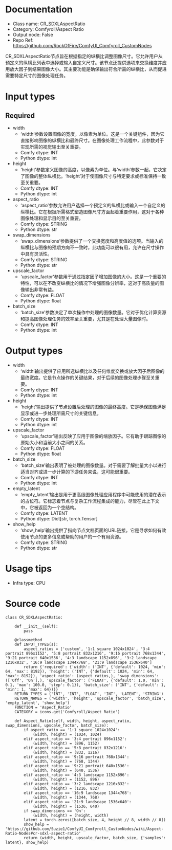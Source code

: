 # Documentation
- Class name: CR_SDXLAspectRatio
- Category: Comfyroll/Aspect Ratio
- Output node: False
- Repo Ref: https://github.com/RockOfFire/ComfyUI_Comfyroll_CustomNodes

CR_SDXLAspectRatio节点旨在根据指定的纵横比调整图像尺寸。它允许用户从预定义的纵横比列表中选择或输入自定义尺寸。该节点还提供选项来交换维度并应用放大因子到结果图像大小。其主要功能是确保输出符合所需的纵横比，从而促进需要特定尺寸的图像处理任务。

# Input types
## Required
- width
    - ‘width’参数设置图像的宽度，以像素为单位。这是一个关键组件，因为它直接影响图像的纵横比和最终尺寸。在图像处理工作流程中，此参数对于实现所需的视觉输出至关重要。
    - Comfy dtype: INT
    - Python dtype: int
- height
    - ‘height’参数定义图像的高度，以像素为单位。与‘width’参数一起，它决定了图像的整体纵横比。‘height’对于使图像尺寸与特定要求或标准保持一致至关重要。
    - Comfy dtype: INT
    - Python dtype: int
- aspect_ratio
    - ‘aspect_ratio’参数允许用户选择一个预定义的纵横比或输入一个自定义的纵横比。它在根据所需格式塑造图像尺寸方面起着重要作用，这对于各种图像处理和显示目的至关重要。
    - Comfy dtype: STRING
    - Python dtype: str
- swap_dimensions
    - ‘swap_dimensions’参数提供了一个交换宽度和高度值的选项。当输入的纵横比与图像的预期方向不一致时，此功能可以很有用，允许在尺寸操作中具有灵活性。
    - Comfy dtype: STRING
    - Python dtype: str
- upscale_factor
    - ‘upscale_factor’参数用于通过指定因子增加图像的大小。这是一个重要的特性，可以在不改变纵横比的情况下增强图像分辨率，这对于高质量的图像输出非常有益。
    - Comfy dtype: FLOAT
    - Python dtype: float
- batch_size
    - ‘batch_size’参数决定了单次操作中处理的图像数量。它对于优化计算资源和提高图像处理任务的效率至关重要，尤其是在处理大量图像时。
    - Comfy dtype: INT
    - Python dtype: int

# Output types
- width
    - ‘width’输出提供了应用所选纵横比以及任何维度交换或放大因子后图像的最终宽度。它是节点操作的关键结果，对于后续的图像处理步骤至关重要。
    - Comfy dtype: INT
    - Python dtype: int
- height
    - ‘height’输出提供了节点设置后处理的图像的最终高度。它是确保图像满足显示或进一步处理所需尺寸的关键信息。
    - Comfy dtype: INT
    - Python dtype: int
- upscale_factor
    - ‘upscale_factor’输出反映了应用于图像的缩放因子。它有助于跟踪图像的原始大小和当前大小之间的关系。
    - Comfy dtype: FLOAT
    - Python dtype: float
- batch_size
    - ‘batch_size’输出表明了被处理的图像数量。对于需要了解批量大小以进行适当对齐或进一步计算的下游任务来说，这可能很重要。
    - Comfy dtype: INT
    - Python dtype: int
- empty_latent
    - ‘empty_latent’输出是用于更高级图像处理应用程序中可能使用的潜在表示的占位符。它标志着节点与复杂工作流程集成的能力，尽管在此上下文中，它被返回为一个空结构。
    - Comfy dtype: LATENT
    - Python dtype: Dict[str, torch.Tensor]
- show_help
    - ‘show_help’输出提供了指向节点文档页面的URL链接。它是寻求如何有效使用节点的更多信息或帮助的用户的一个有用资源。
    - Comfy dtype: STRING
    - Python dtype: str

# Usage tips
- Infra type: CPU

# Source code
```
class CR_SDXLAspectRatio:

    def __init__(self):
        pass

    @classmethod
    def INPUT_TYPES(s):
        aspect_ratios = ['custom', '1:1 square 1024x1024', '3:4 portrait 896x1152', '5:8 portrait 832x1216', '9:16 portrait 768x1344', '9:21 portrait 640x1536', '4:3 landscape 1152x896', '3:2 landscape 1216x832', '16:9 landscape 1344x768', '21:9 landscape 1536x640']
        return {'required': {'width': ('INT', {'default': 1024, 'min': 64, 'max': 8192}), 'height': ('INT', {'default': 1024, 'min': 64, 'max': 8192}), 'aspect_ratio': (aspect_ratios,), 'swap_dimensions': (['Off', 'On'],), 'upscale_factor': ('FLOAT', {'default': 1.0, 'min': 0.1, 'max': 100.0, 'step': 0.1}), 'batch_size': ('INT', {'default': 1, 'min': 1, 'max': 64})}}
    RETURN_TYPES = ('INT', 'INT', 'FLOAT', 'INT', 'LATENT', 'STRING')
    RETURN_NAMES = ('width', 'height', 'upscale_factor', 'batch_size', 'empty_latent', 'show_help')
    FUNCTION = 'Aspect_Ratio'
    CATEGORY = icons.get('Comfyroll/Aspect Ratio')

    def Aspect_Ratio(self, width, height, aspect_ratio, swap_dimensions, upscale_factor, batch_size):
        if aspect_ratio == '1:1 square 1024x1024':
            (width, height) = (1024, 1024)
        elif aspect_ratio == '3:4 portrait 896x1152':
            (width, height) = (896, 1152)
        elif aspect_ratio == '5:8 portrait 832x1216':
            (width, height) = (832, 1216)
        elif aspect_ratio == '9:16 portrait 768x1344':
            (width, height) = (768, 1344)
        elif aspect_ratio == '9:21 portrait 640x1536':
            (width, height) = (640, 1536)
        elif aspect_ratio == '4:3 landscape 1152x896':
            (width, height) = (1152, 896)
        elif aspect_ratio == '3:2 landscape 1216x832':
            (width, height) = (1216, 832)
        elif aspect_ratio == '16:9 landscape 1344x768':
            (width, height) = (1344, 768)
        elif aspect_ratio == '21:9 landscape 1536x640':
            (width, height) = (1536, 640)
        if swap_dimensions == 'On':
            (width, height) = (height, width)
        latent = torch.zeros([batch_size, 4, height // 8, width // 8])
        show_help = 'https://github.com/Suzie1/ComfyUI_Comfyroll_CustomNodes/wiki/Aspect-Ratio-Nodes#cr-sdxl-aspect-ratio'
        return (width, height, upscale_factor, batch_size, {'samples': latent}, show_help)
```